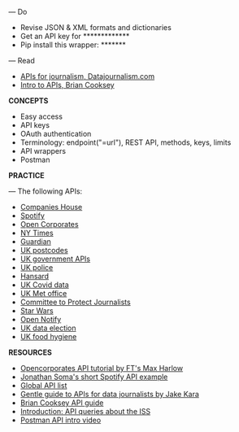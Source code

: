 
— Do
- Revise JSON & XML formats and dictionaries
- Get an API key for *************
- Pip install this wrapper: *******


— Read
- [APIs for journalism, Datajournalism.com](https://datajournalism.com/read/newsletters/apis-for-journalism)
- [Intro to APIs, Brian Cooksey](https://zapier.com/learn/apis/chapter-1-introduction-to-apis/)


**CONCEPTS**

- Easy access
- API keys
- OAuth authentication
- Terminology: endpoint("=url"), REST API, methods, keys, limits
- API wrappers
- Postman


**PRACTICE**

— The following APIs:
- [Companies House](https://developer.company-information.service.gov.uk/api/docs/)
- [Spotify](https://developer.spotify.com/documentation/web-api/)
- [Open Corporates](https://api.opencorporates.com/)
- [NY Times](https://developer.nytimes.com/apis)
- [Guardian](https://open-platform.theguardian.com/access/)
- [UK postcodes](https://postcodes.io/)
- [UK government APIs](https://www.api.gov.uk/#uk-government-apis)
- [UK police](https://data.police.uk/docs/)
- [Hansard](https://api.parliament.uk/historic-hansard/api)
- [UK Covid data](https://coronavirus.data.gov.uk/details/developers-guide)
- [UK Met office](https://www.metoffice.gov.uk/services/data/datapoint)
- [Committee to Protect Journalists](https://cpj.org/data-api/)
- [Star Wars](https://swapi.dev/)
- [Open Notify](http://open-notify.org/Open-Notify-API/)
- [UK data election](https://candidates.democracyclub.org.uk/api/docs/next/)
- [UK food hygiene](https://www.food.gov.uk/uk-food-hygiene-rating-data-api)


**RESOURCES**

- [Opencorporates API tutorial by FT's Max Harlow](https://github.com/maxharlow/tutorials/tree/master/fetch-and-enrich-data-with-apis)
- [Jonathan Soma's short Spotify API example](http://jonathansoma.com/lede/foundations/classes/04/class/)
- [Global API list](https://www.programmableweb.com/apis/directory)
- [Gentle guide to APIs for data journalists by Jake Kara](https://medium.com/trendct-data/a-gentle-guide-to-apis-for-data-journalists-2a6b0e6fcc1a)
- [Brian Cooksey API guide](https://zapier.com/learn/apis/)
- [Introduction: API queries about the ISS](https://www.dataquest.io/blog/python-api-tutorial/)
- [Postman API intro video](https://www.youtube.com/watch?v=FjgYtQK_zLE)

